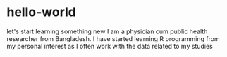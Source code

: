 # hello-world
let's start learning something new 
I am a physician cum public health researcher from Bangladesh. I have started learning R programming from my personal interest as I often work with the data related to my studies 
